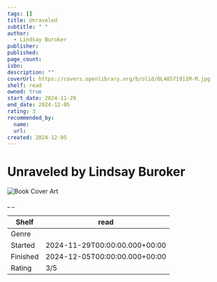 ```yaml
---
tags: []
title: Unraveled
subtitle: " "
author:
  - Lindsay Buroker
publisher:
published:
page_count:
isbn:
description: ""
coverUrl: https://covers.openlibrary.org/b/olid/OL48571911M-M.jpg
shelf: read
owned: true
start_date: 2024-11-29
end_date: 2024-12-05
rating: 3
recommended_by:
  name:
  url:
created: 2024-12-05
---
```


# Unraveled by Lindsay Buroker

![Book Cover Art](https://covers.openlibrary.org/b/olid/OL48571911M-M.jpg)

_ _

| Shelf | read |
| --- | --- |
| Genre |  |
| Started | 2024-11-29T00:00:00.000+00:00 |
| Finished | 2024-12-05T00:00:00.000+00:00 |
| Rating | 3/5 |
